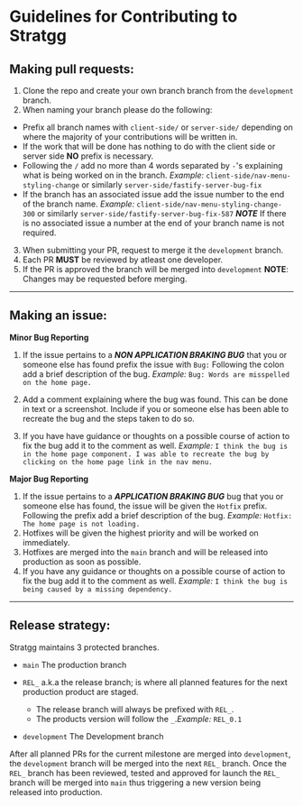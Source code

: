 # Guidelines for Contributing to Stratgg

## Making pull requests:
1. Clone the repo and create your own branch branch from the `development` branch.
2. When naming your branch please do the following:
  - Prefix all branch names with `client-side/` or `server-side/` depending on where the majority of your contributions will be written in.
  - If the work that will be done has nothing to do with the client side or server side <Strong>NO</Strong> prefix is necessary.
  - Following the `/` add no more than 4 words separated by `-`'s explaining what is being worked on in the branch. <i>Example:</i>  ```client-side/nav-menu-styling-change``` or similarly ```server-side/fastify-server-bug-fix```
   - If the branch has an associated issue add the issue number to the end of the branch name. <i>Example:</i>
 ```client-side/nav-menu-styling-change-300``` or similarly ```server-side/fastify-server-bug-fix-587```
 ***NOTE***  If there is no associated issue a number at the end of your branch name is not required.
3. When submitting your PR, request to merge it the `development` branch.
4. Each PR <Strong>MUST</Strong> be reviewed by atleast one developer.
5. If the PR is approved the branch will be merged into `development` **NOTE**: Changes may be requested before merging.

<hr>

## Making an issue:

<p><b>Minor Bug Reporting</b></p>

1. If the issue pertains to a ***NON APPLICATION BRAKING BUG*** that you or someone else has found prefix the issue with `Bug:` Following the colon add a brief description of the bug. <i>Example:</i>
```Bug: Words are misspelled on the home page.  ```

2. Add a comment explaining where the bug was found. This can be done in text or a screenshot. Include if you or someone else has been able to recreate the bug and the steps taken to do so. 
3. If you have have guidance or thoughts on a possible course of action to fix the bug add it to the comment as well. <i>Example:</i>
```I think the bug is in the home page component. I was able to recreate the bug by clicking on the home page link in the nav menu.```


<p><b>Major Bug Reporting</b></p>

1. If the issue pertains to a ***APPLICATION BRAKING BUG*** bug that you or someone else has found, the issue will be given the `Hotfix` prefix. Following the prefix add a brief description of the bug. 
<i>Example:</i> ```Hotfix: The home page is not loading.```
2. Hotfixes will be given the highest priority and will be worked on immediately.
3. Hotfixes are merged into the `main` branch and will be released into production as soon as possible.
4. If you have any guidance or thoughts on a possible course of action to fix the bug add it to the comment as well. <i>Example:</i>
 ```I think the bug is being caused by a missing dependency.```

<hr>

## Release strategy:
Stratgg maintains 3 protected branches. 
- `main` The production branch
- `REL_`  a.k.a the release branch; is where all planned features for the next production product are staged.

   -  The release branch will always be prefixed with `REL_`.
   -  The products version will follow the `_`.<i>Example:</i> `REL_0.1`
- `development` The Development branch

After all planned PRs for the current milestone are merged into `development`, the `development` branch will be merged into the next `REL_` branch. Once the `REL_` branch has been reviewed, tested and approved for launch the `REL_` branch will be merged into `main` thus triggering a new version being released into production.
